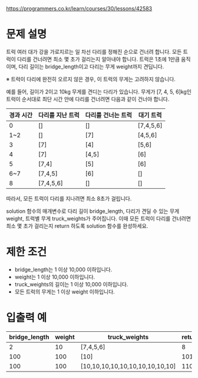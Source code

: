 https://programmers.co.kr/learn/courses/30/lessons/42583

# 문제 설명

트럭 여러 대가 강을 가로지르는 일 차선 다리를 정해진 순으로 건너려 합니다. 모든 트럭이 다리를 건너려면 최소 몇 초가 걸리는지 알아내야 합니다. 트럭은 1초에 1만큼 움직이며, 다리 길이는 bridge_length이고 다리는 무게 weight까지 견딥니다.

※ 트럭이 다리에 완전히 오르지 않은 경우, 이 트럭의 무게는 고려하지 않습니다.

예를 들어, 길이가 2이고 10kg 무게를 견디는 다리가 있습니다. 무게가 [7, 4, 5, 6]kg인 트럭이 순서대로 최단 시간 안에 다리를 건너려면 다음과 같이 건너야 합니다.

경과 시간 	|다리를 지난 트럭| 	다리를 건너는 트럭| 	대기 트럭
---|---|---|---
0| 	[]| 	[]| 	[7,4,5,6]
1~2| 	[]| 	[7]| 	[4,5,6]
3| 	[7] |	[4] |	[5,6]
4 |	[7] |	[4,5]| 	[6]
5 |	[7,4]| 	[5] |	[6]
6~7 	|[7,4,5] |	[6] 	|[]
8| 	[7,4,5,6] 	|[]| 	[]

따라서, 모든 트럭이 다리를 지나려면 최소 8초가 걸립니다.

solution 함수의 매개변수로 다리 길이 bridge_length, 다리가 견딜 수 있는 무게 weight, 트럭별 무게 truck_weights가 주어집니다. 이때 모든 트럭이 다리를 건너려면 최소 몇 초가 걸리는지 return 하도록 solution 함수를 완성하세요.

# 제한 조건

- bridge_length는 1 이상 10,000 이하입니다.
- weight는 1 이상 10,000 이하입니다.
- truck_weights의 길이는 1 이상 10,000 이하입니다.
- 모든 트럭의 무게는 1 이상 weight 이하입니다.

# 입출력 예

bridge_length| 	weight 	|truck_weights| 	return
---|---|---|---
2| 	10| 	[7,4,5,6] 	|8
100| 	100| 	[10]| 	101
100 |	100| 	[10,10,10,10,10,10,10,10,10,10] 	|110